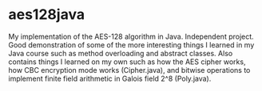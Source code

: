 # aes128java
My implementation of the AES-128 algorithm in Java. Independent project.
<br>
Good demonstration of some of the more interesting things I learned in my Java course such as method overloading and abstract classes. Also contains things I learned on my own such as how the AES cipher works, how CBC encryption mode works (Cipher.java), and bitwise operations to implement finite field arithmetic in Galois field 2^8 (Poly.java).
